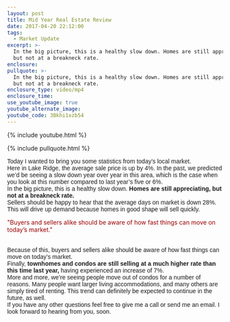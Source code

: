 ```yaml
---
layout: post
title: Mid Year Real Estate Review
date: 2017-04-20 22:12:00
tags:
  - Market Update
excerpt: >-
  In the big picture, this is a healthy slow down. Homes are still appreciating,
  but not at a breakneck rate.
enclosure:
pullquote: >-
  In the big picture, this is a healthy slow down. Homes are still appreciating,
  but not at a breakneck rate.
enclosure_type: video/mp4
enclosure_time:
use_youtube_image: true
youtube_alternate_image:
youtube_code: 3Bkhi1xzb54
---
```


{% include youtube.html %}

{% include pullquote.html %}

<font data-blogger-escaped-style="font-family: &quot;arial&quot; , &quot;helvetica&quot; , sans-serif;">
						<font face="&quot;arial&quot; , &quot;helvetica&quot; , sans-serif">Today I wanted to bring you some statistics from today&rsquo;s local market.&nbsp;</font>
					</font>

<br>

<font data-blogger-escaped-style="font-family: &quot;arial&quot; , &quot;helvetica&quot; , sans-serif;">
						<font face="&quot;arial&quot; , &quot;helvetica&quot; , sans-serif">Here in Lake Ridge, the average sale price is up by 4%. In the past, we predicted we&rsquo;d be seeing a slow down year over year in this area, which is the case when you look at this number compared to last year&rsquo;s five or 6%.&nbsp;</font>
					</font>

<br>

<font data-blogger-escaped-style="font-family: &quot;arial&quot; , &quot;helvetica&quot; , sans-serif;">
						<font face="&quot;arial&quot; , &quot;helvetica&quot; , sans-serif">In the big picture, this is a healthy slow down. <b>Homes are still appreciating, but not at a breakneck rate.&nbsp;</b></font>
					</font>

<br>

<font data-blogger-escaped-style="font-family: &quot;arial&quot; , &quot;helvetica&quot; , sans-serif;">
						<font face="&quot;arial&quot; , &quot;helvetica&quot; , sans-serif">Sellers should be happy to hear that the average days on market is down 28%. This will drive up demand because homes in good shape will sell quickly.&nbsp;</font>
					</font>

<div class="quote-box">
					<div class="quote-text">
						<p>
							<font data-blogger-escaped-style="color: #990000;">
								<font color="#990000">"Buyers and sellers alike should be aware of how fast things can move on today&rsquo;s market."</font>
							</font>
						</p>
					</div>
				</div>

<br>

<font data-blogger-escaped-style="font-family: &quot;arial&quot; , &quot;helvetica&quot; , sans-serif;">
						<font face="&quot;arial&quot; , &quot;helvetica&quot; , sans-serif">Because of this, buyers and sellers alike should be aware of how fast things can move on today&rsquo;s market.&nbsp;</font>
					</font>

<br>

<font data-blogger-escaped-style="font-family: &quot;arial&quot; , &quot;helvetica&quot; , sans-serif;">
						<font face="&quot;arial&quot; , &quot;helvetica&quot; , sans-serif">Finally, <b>townhomes and condos are still selling at a much higher rate than this time last year, </b>having experienced an increase of 7%.&nbsp;</font>
					</font>

<br>

<font data-blogger-escaped-style="font-family: &quot;arial&quot; , &quot;helvetica&quot; , sans-serif;">
						<font face="&quot;arial&quot; , &quot;helvetica&quot; , sans-serif">More and more, we&rsquo;re seeing people move out of condos for a number of reasons. Many people want larger living accommodations, and many others are simply tired of renting. This trend can definitely be expected to continue in the future, as well.</font>
					</font>

<br>

<font data-blogger-escaped-style="font-family: &quot;arial&quot; , &quot;helvetica&quot; , sans-serif;">
						<font face="&quot;arial&quot; , &quot;helvetica&quot; , sans-serif">If you have any other questions feel free to give me a call or send me an email. I look forward to hearing from you, soon.</font>
					</font>